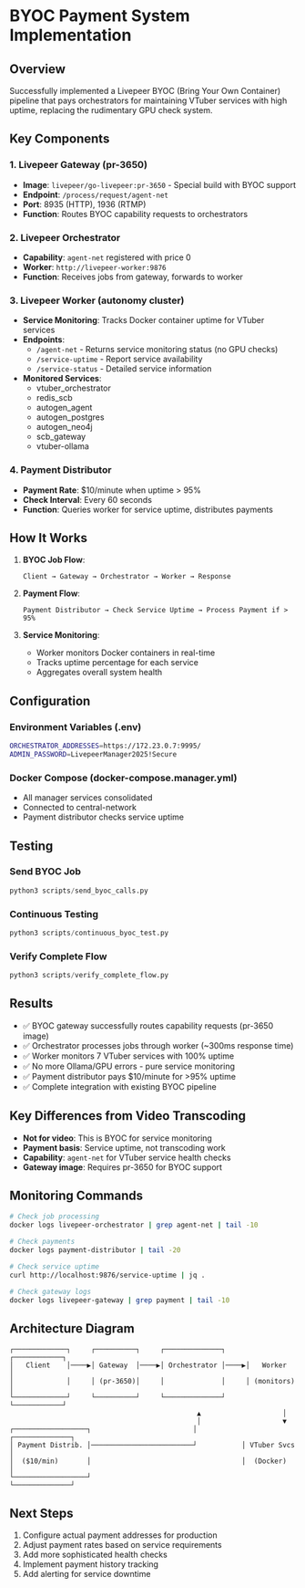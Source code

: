 # BYOC Payment System Implementation

## Overview
Successfully implemented a Livepeer BYOC (Bring Your Own Container) pipeline that pays orchestrators for maintaining VTuber services with high uptime, replacing the rudimentary GPU check system.

## Key Components

### 1. Livepeer Gateway (pr-3650)
- **Image**: `livepeer/go-livepeer:pr-3650` - Special build with BYOC support
- **Endpoint**: `/process/request/agent-net`
- **Port**: 8935 (HTTP), 1936 (RTMP)
- **Function**: Routes BYOC capability requests to orchestrators

### 2. Livepeer Orchestrator
- **Capability**: `agent-net` registered with price 0
- **Worker**: `http://livepeer-worker:9876`
- **Function**: Receives jobs from gateway, forwards to worker

### 3. Livepeer Worker (autonomy cluster)
- **Service Monitoring**: Tracks Docker container uptime for VTuber services
- **Endpoints**:
  - `/agent-net` - Returns service monitoring status (no GPU checks)
  - `/service-uptime` - Report service availability
  - `/service-status` - Detailed service information
- **Monitored Services**: 
  - vtuber_orchestrator
  - redis_scb
  - autogen_agent
  - autogen_postgres
  - autogen_neo4j
  - scb_gateway
  - vtuber-ollama

### 4. Payment Distributor
- **Payment Rate**: $10/minute when uptime > 95%
- **Check Interval**: Every 60 seconds
- **Function**: Queries worker for service uptime, distributes payments

## How It Works

1. **BYOC Job Flow**:
   ```
   Client → Gateway → Orchestrator → Worker → Response
   ```

2. **Payment Flow**:
   ```
   Payment Distributor → Check Service Uptime → Process Payment if > 95%
   ```

3. **Service Monitoring**:
   - Worker monitors Docker containers in real-time
   - Tracks uptime percentage for each service
   - Aggregates overall system health

## Configuration

### Environment Variables (.env)
```bash
ORCHESTRATOR_ADDRESSES=https://172.23.0.7:9995/
ADMIN_PASSWORD=LivepeerManager2025!Secure
```

### Docker Compose (docker-compose.manager.yml)
- All manager services consolidated
- Connected to central-network
- Payment distributor checks service uptime

## Testing

### Send BYOC Job
```python
python3 scripts/send_byoc_calls.py
```

### Continuous Testing
```python
python3 scripts/continuous_byoc_test.py
```

### Verify Complete Flow
```python
python3 scripts/verify_complete_flow.py
```

## Results

- ✅ BYOC gateway successfully routes capability requests (pr-3650 image)
- ✅ Orchestrator processes jobs through worker (~300ms response time)
- ✅ Worker monitors 7 VTuber services with 100% uptime
- ✅ No more Ollama/GPU errors - pure service monitoring
- ✅ Payment distributor pays $10/minute for >95% uptime
- ✅ Complete integration with existing BYOC pipeline

## Key Differences from Video Transcoding

- **Not for video**: This is BYOC for service monitoring
- **Payment basis**: Service uptime, not transcoding work
- **Capability**: `agent-net` for VTuber service health checks
- **Gateway image**: Requires pr-3650 for BYOC support

## Monitoring Commands

```bash
# Check job processing
docker logs livepeer-orchestrator | grep agent-net | tail -10

# Check payments
docker logs payment-distributor | tail -20

# Check service uptime
curl http://localhost:9876/service-uptime | jq .

# Check gateway logs
docker logs livepeer-gateway | grep payment | tail -10
```

## Architecture Diagram

```
┌─────────────┐     ┌──────────┐     ┌──────────────┐     ┌────────────┐
│   Client    │────▶│ Gateway  │────▶│ Orchestrator │────▶│   Worker   │
│             │     │ (pr-3650)│     │              │     │ (monitors) │
└─────────────┘     └──────────┘     └──────────────┘     └────────────┘
                                              ▲                    │
                                              │                    ▼
┌──────────────────┐                         │           ┌──────────────┐
│ Payment Distrib. │─────────────────────────┘           │ VTuber Svcs │
│  ($10/min)       │                                     │  (Docker)    │
└──────────────────┘                                     └──────────────┘
```

## Next Steps

1. Configure actual payment addresses for production
2. Adjust payment rates based on service requirements
3. Add more sophisticated health checks
4. Implement payment history tracking
5. Add alerting for service downtime